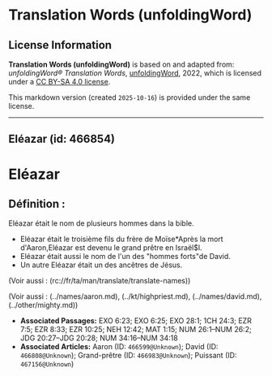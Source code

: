 # Translation Words (unfoldingWord)

## License Information

**Translation Words (unfoldingWord)** is based on and adapted from: _unfoldingWord® Translation Words_, [unfoldingWord](https://unfoldingword.org/utw), 2022, which is licensed under a [CC BY-SA 4.0 license](https://creativecommons.org/licenses/by-sa/4.0/legalcode.en).

This markdown version (created `2025-10-16`) is provided under the same license.



--------------------------------

## Eléazar (id: 466854)

Eléazar
=======

Définition :
------------

Eléazar était le nom de plusieurs hommes dans la bible.

* Eléazar était le troisième fils du frère de Moïse\*Après la mort d'Aaron,Eléazar est devenu le grand prêtre en Israël$l.
* Eléazar était aussi le nom de l'un des "hommes forts"de David.
* Un autre Eléazar était un des ancêtres de Jésus.

(Voir aussi : (rc://fr/ta/man/translate/translate\-names))

(Voir aussi : (../names/aaron.md), (../kt/highpriest.md), (../names/david.md), (../other/mighty.md))

* **Associated Passages:** EXO 6:23; EXO 6:25; EXO 28:1; 1CH 24:3; EZR 7:5; EZR 8:33; EZR 10:25; NEH 12:42; MAT 1:15; NUM 26:1–NUM 26:2; JDG 20:27–JDG 20:28; NUM 34:16–NUM 34:18
* **Associated Articles:** Aaron (ID: `466599@Unknown`); David (ID: `466808@Unknown`); Grand-prêtre (ID: `466983@Unknown`); Puissant (ID: `467156@Unknown`)

